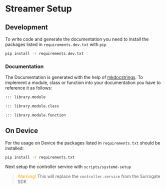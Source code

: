 # Streamer Setup

## Development

To write code and generate the documentation you need to install the packages listed in `requirements.dev.txt` with `pip`

```bash
pip install -r requirements.dev.txt
```

### Documentation

The Documentation is generated with the help of [mkdocstrings](https://mkdocstrings.github.io/#). To implement a module, class or function into your documentation you have to reference it as follows:

```md
::: library.module

::: library.module.class

::: library.module.function
```

## On Device

For the usage on Device the packages listed in `requirements.txt` should be installed:

```bash
pip install -r requirements.txt
```

Next setup the controller service with `scripts/systemd-setup`
> <span style="color:orange">Warning! </span> This will replace the `controller.service` from the Surrogate SDK
